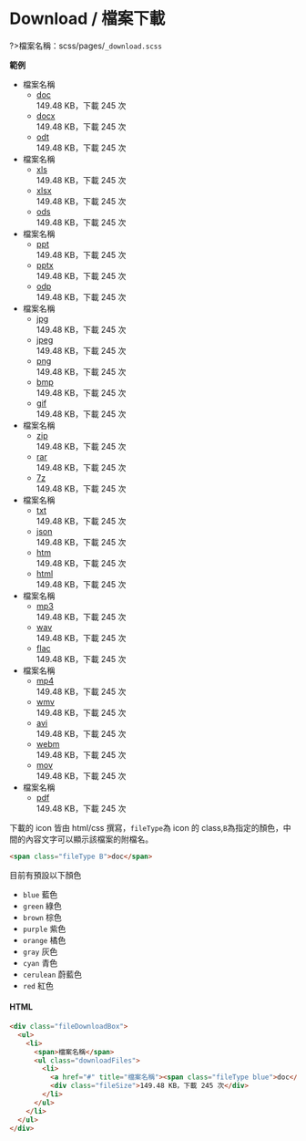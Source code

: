 # Download / 檔案下載

?>檔案名稱：scss/pages/`_download.scss`

**範例**

<div class="fileDownloadBox">
  <ul>
    <li>
      <span>檔案名稱</span>
      <ul class="downloadFiles">
        <li>
          <a href="#" title="檔案名稱"><span class="fileType blue">doc</span></a>
          <div class="fileSize">149.48 KB，下載 245 次</div>
        </li>
        <li>
          <a href="#" title="檔案名稱"><span class="fileType blue">docx</span></a>
          <div class="fileSize">149.48 KB，下載 245 次</div>
        </li>
        <li>
          <a href="#" title="檔案名稱"><span class="fileType blue">odt</span></a>
          <div class="fileSize">149.48 KB，下載 245 次</div>
        </li>
      </ul>
    </li>
    <li>
      <span>檔案名稱</span>
      <ul class="downloadFiles">
        <li>
          <a href="#" title="檔案名稱"><span class="fileType green">xls</span></a>
          <div class="fileSize">149.48 KB，下載 245 次</div>
        </li>
        <li>
          <a href="#" title="檔案名稱"><span class="fileType green">xlsx</span></a>
          <div class="fileSize">149.48 KB，下載 245 次</div>
        </li>
        <li>
          <a href="#" title="檔案名稱"><span class="fileType green">ods</span></a>
          <div class="fileSize">149.48 KB，下載 245 次</div>
        </li>
      </ul>
    </li>
    <li>
      <span>檔案名稱</span>
      <ul class="downloadFiles">
        <li>
          <a href="#" title="檔案名稱"><span class="fileType brown">ppt</span></a>
          <div class="fileSize">149.48 KB，下載 245 次</div>
        </li>
        <li>
          <a href="#" title="檔案名稱"><span class="fileType brown">pptx</span></a>
          <div class="fileSize">149.48 KB，下載 245 次</div>
        </li>
        <li>
          <a href="#" title="檔案名稱"><span class="fileType brown">odp</span></a>
          <div class="fileSize">149.48 KB，下載 245 次</div>
        </li>
      </ul>
    </li>
    <li>
      <span>檔案名稱</span>
      <ul class="downloadFiles">
        <li>
          <a href="#" title="檔案名稱"><span class="fileType purple">jpg</span></a>
          <div class="fileSize">149.48 KB，下載 245 次</div>
        </li>
        <li>
          <a href="#" title="檔案名稱"><span class="fileType purple">jpeg</span></a>
          <div class="fileSize">149.48 KB，下載 245 次</div>
        </li>
        <li>
          <a href="#" title="檔案名稱"><span class="fileType purple">png</span></a>
          <div class="fileSize">149.48 KB，下載 245 次</div>
        </li>
        <li>
          <a href="#" title="檔案名稱"><span class="fileType purple">bmp</span></a>
          <div class="fileSize">149.48 KB，下載 245 次</div>
        </li>
        <li>
          <a href="#" title="檔案名稱"><span class="fileType purple">gif</span></a>
          <div class="fileSize">149.48 KB，下載 245 次</div>
        </li>
      </ul>
    </li>
    <li>
      <span>檔案名稱</span>
      <ul class="downloadFiles">
        <li>
          <a href="#" title="檔案名稱"><span class="fileType orange">zip</span></a>
          <div class="fileSize">149.48 KB，下載 245 次</div>
        </li>
        <li>
          <a href="#" title="檔案名稱"><span class="fileType orange">rar</span></a>
          <div class="fileSize">149.48 KB，下載 245 次</div>
        </li>
        <li>
          <a href="#" title="檔案名稱"><span class="fileType orange">7z</span></a>
          <div class="fileSize">149.48 KB，下載 245 次</div>
        </li>
      </ul>
    </li>
    <li>
      <span>檔案名稱</span>
      <ul class="downloadFiles">
        <li>
          <a href="#" title="檔案名稱"><span class="fileType gray">txt</span></a>
          <div class="fileSize">149.48 KB，下載 245 次</div>
        </li>
        <li>
          <a href="#" title="檔案名稱"><span class="fileType gray">json</span></a>
          <div class="fileSize">149.48 KB，下載 245 次</div>
        </li>
        <li>
          <a href="#" title="檔案名稱"><span class="fileType gray">htm</span></a>
          <div class="fileSize">149.48 KB，下載 245 次</div>
        </li>
        <li>
          <a href="#" title="檔案名稱"><span class="fileType gray">html</span></a>
          <div class="fileSize">149.48 KB，下載 245 次</div>
        </li>
      </ul>
    </li>
    <li>
      <span>檔案名稱</span>
      <ul class="downloadFiles">
        <li>
          <a href="#" title="檔案名稱"><span class="fileType cyan">mp3</span></a>
          <div class="fileSize">149.48 KB，下載 245 次</div>
        </li>
        <li>
          <a href="#" title="檔案名稱"><span class="fileType cyan">wav</span></a>
          <div class="fileSize">149.48 KB，下載 245 次</div>
        </li>
        <li>
          <a href="#" title="檔案名稱"><span class="fileType cyan">flac</span></a>
          <div class="fileSize">149.48 KB，下載 245 次</div>
        </li>
      </ul>
    </li>
    <li>
      <span>檔案名稱</span>
      <ul class="downloadFiles">
        <li>
          <a href="#" title="檔案名稱"><span class="fileType cerulean">mp4</span></a>
          <div class="fileSize">149.48 KB，下載 245 次</div>
        </li>
        <li>
          <a href="#" title="檔案名稱"><span class="fileType cerulean">wmv</span></a>
          <div class="fileSize">149.48 KB，下載 245 次</div>
        </li>
        <li>
          <a href="#" title="檔案名稱"><span class="fileType cerulean">avi</span></a>
          <div class="fileSize">149.48 KB，下載 245 次</div>
        </li>
        <li>
          <a href="#" title="檔案名稱"><span class="fileType cerulean">webm</span></a>
          <div class="fileSize">149.48 KB，下載 245 次</div>
        </li>
        <li>
          <a href="#" title="檔案名稱"><span class="fileType cerulean">mov</span></a>
          <div class="fileSize">149.48 KB，下載 245 次</div>
        </li>
      </ul>
    </li>
    <li>
      <span>檔案名稱</span>
      <ul class="downloadFiles">
        <li>
          <a href="#" title="檔案名稱"><span class="fileType red">pdf</span></a>
          <div class="fileSize">149.48 KB，下載 245 次</div>
        </li>
      </ul>
    </li>
  </ul>
</div>

下載的 icon 皆由 html/css 撰寫，`fileType`為 icon 的 class,`B`為指定的顏色，中間的內容文字可以顯示該檔案的附檔名。

```html
<span class="fileType B">doc</span>
```

目前有預設以下顏色

- `blue` 藍色
- `green` 綠色
- `brown` 棕色
- `purple` 紫色
- `orange` 橘色
- `gray` 灰色
- `cyan` 青色
- `cerulean` 蔚藍色
- `red` 紅色
<!-- tabs:start -->

#### **HTML**

```html
<div class="fileDownloadBox">
  <ul>
    <li>
      <span>檔案名稱</span>
      <ul class="downloadFiles">
        <li>
          <a href="#" title="檔案名稱"><span class="fileType blue">doc</span></a>
          <div class="fileSize">149.48 KB，下載 245 次</div>
        </li>
      </ul>
    </li>
  </ul>
</div>
```

<!-- tabs:end -->
